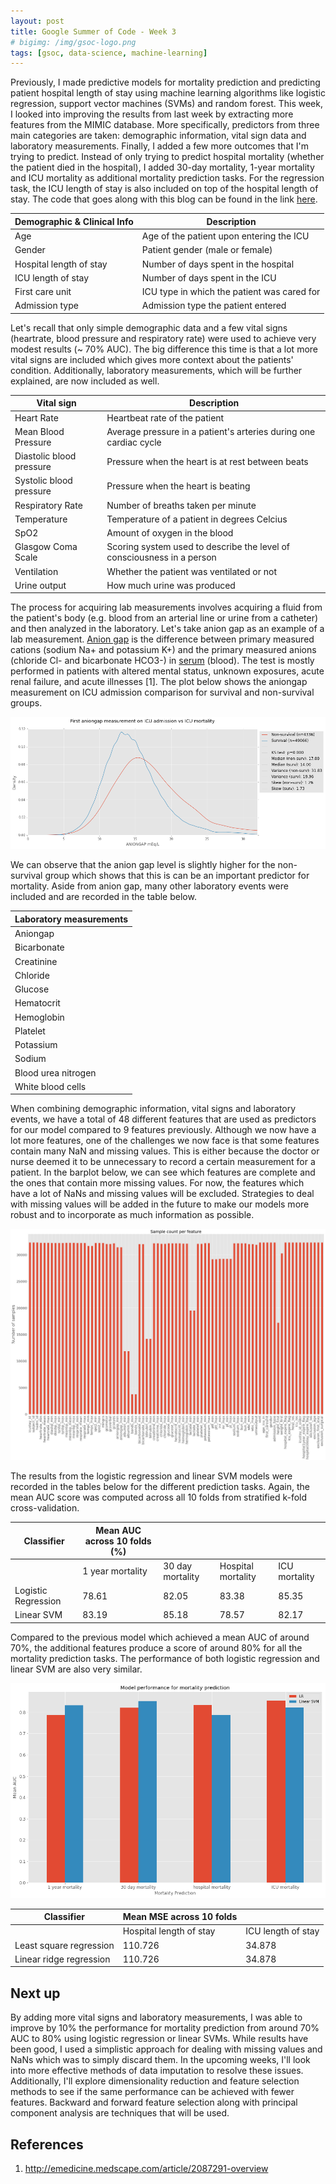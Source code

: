 ```yaml
---
layout: post
title: Google Summer of Code - Week 3
# bigimg: /img/gsoc-logo.png
tags: [gsoc, data-science, machine-learning]
---
```


Previously, I made predictive models for mortality prediction and predicting patient hospital length of stay using machine learning algorithms like logistic regression, support vector machines (SVMs) and random forest. This week, I looked into improving the results from last week by extracting more features from the MIMIC database. More specifically, predictors from three main categories are taken: demographic information, vital sign data and laboratory measurements.  Finally, I added a few more outcomes that I'm trying to predict. Instead of only trying to predict hospital mortality (whether the patient died in the hospital), I added 30-day mortality, 1-year mortality and ICU mortality as additional mortality prediction tasks. For the regression task, the ICU length of stay is also included on top of the hospital length of stay. The code that goes along with this blog can be found in the link [here](https://github.com/olinguyen/gsoc2017-shogun-dataproject/).

| Demographic & Clinical Info             | Description |
|-------------------------|---------------------------------------------|
| Age                     | Age of the patient upon entering the ICU    |
| Gender                  | Patient gender (male or female)             |
| Hospital length of stay | Number of days spent in the hospital        |
| ICU length of stay      | Number of days spent in the ICU             |
| First care unit         | ICU type in which the patient was cared for |
| Admission type          | Admission type the patient entered          |

Let's recall that only simple demographic data and a few vital signs (heartrate, blood pressure and respiratory rate) were used to achieve very modest results (~ 70% AUC). The big difference this time is that a lot more vital signs are included which gives more context about the patients' condition. Additionally, laboratory measurements, which will be further explained, are now included as well.

| Vital sign               | Description |
|--------------------------|-------------|
| Heart Rate               | Heartbeat rate of the patient |
| Mean Blood Pressure      | Average pressure in a patient's arteries during one cardiac cycle       |
| Diastolic blood pressure | Pressure when the heart is at rest between beats            |
| Systolic blood pressure  | Pressure when the heart is beating |
| Respiratory Rate         | Number of breaths taken per minute       |
| Temperature              | Temperature of a patient in degrees Celcius            |
| SpO2                     | Amount of oxygen in the blood            |
| Glasgow Coma Scale       | Scoring system used to describe the level of consciousness in a person            |
| Ventilation              | Whether the patient was ventilated or not            |
| Urine output             | How much urine was produced            |

The process for acquiring lab measurements involves acquiring a fluid from the patient's body (e.g. blood from an arterial line or urine from a catheter) and then analyzed in the laboratory. Let's take anion gap as an example of a lab measurement. [Anion gap](https://en.wikipedia.org/wiki/Anion_gap) is the difference between primary measured cations (sodium Na+ and potassium K+) and the primary measured anions (chloride Cl- and bicarbonate HCO3-) in [serum](https://en.wikipedia.org/wiki/Serum_(blood)) (blood). The test is mostly performed in patients with altered mental status, unknown exposures, acute renal failure, and acute illnesses [1]. The plot below shows the aniongap measurement on ICU admission comparison for survival and non-survival groups.

![](/img/week3/aniongap-density.png "Anion Gap Density")

We can observe that the anion gap level is slightly higher for the non-survival group which shows that this is can be an important predictor for mortality. Aside from anion gap, many other laboratory events were included and are recorded in the table below.

| Laboratory measurements |
|-------------------------|
| Aniongap                |
| Bicarbonate             |
| Creatinine              |
| Chloride                |
| Glucose                 |
| Hematocrit              |
| Hemoglobin              |
| Platelet                |
| Potassium               |
| Sodium                  |
| Blood urea nitrogen     |
| White blood cells       |

When combining demographic information, vital signs and laboratory events, we have a total of 48 different features that are used as predictors for our model compared to 9 features previously. Although we now have a lot more features, one of the challenges we now face is that some features contain many NaN and missing values. This is either because the doctor or nurse deemed it to be unnecessary to record a certain measurement for a patient. In the barplot below, we can see which features are complete and the ones that contain more missing values. For now, the features which have a lot of NaNs and missing values will be excluded. Strategies to deal with missing values will be added in the future to make our models more robust and to incorporate as much information as possible.

![](/img/week3/feature-counts.png "Feature count")

The results from the logistic regression and linear SVM models were recorded in the tables below for the different prediction tasks. Again, the mean AUC score was computed across all 10 folds from stratified k-fold cross-validation.

| Classifier          | Mean AUC across 10 folds (%) |                  |                    |               |
|---------------------|--------------------------|------------------|--------------------|---------------|
|                     | 1 year mortality         | 30 day mortality | Hospital mortality | ICU mortality |
| Logistic Regression | 78.61                    | 82.05            | 83.38              | 85.35         |
| Linear SVM          | 83.19                    | 85.18            | 78.57              | 82.17         |

Compared to the previous model which achieved a mean AUC of around 70%, the additional features produce a score of around 80% for all the mortality prediction tasks. The performance of both logistic regression and linear SVM are also very similar.

![](/img/week3/mp-results.png "Mortality prediction results")

| Classifier              | Mean MSE across 10 folds |                    |
|-------------------------|--------------------------|--------------------|
|                         | Hospital length of stay  | ICU length of stay |
| Least square regression | 110.726                  | 34.878             |
| Linear ridge regression | 110.726                  | 34.878             |

## Next up

By adding more vital signs and laboratory measurements, I was able to improve by 10% the performance for mortality prediction from around 70% AUC to 80% using logistic regression or linear SVMs. While results have been good, I used a simplistic approach for dealing with missing values and NaNs which was to simply discard them. In the upcoming weeks, I'll look into more effective methods of data imputation to resolve these issues. Additionally, I'll explore dimensionality reduction and feature selection methods to see if the same performance can be achieved with fewer features. Backward and forward feature selection along with principal component analysis are techniques that will be used.

## References

1. http://emedicine.medscape.com/article/2087291-overview
